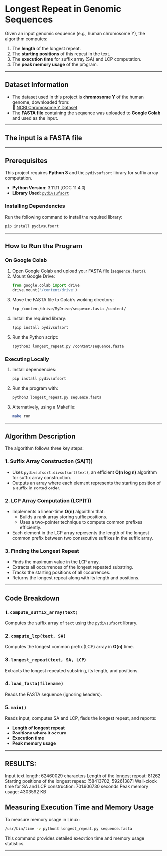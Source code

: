 # **Longest Repeat in Genomic Sequences**

Given an input genomic sequence (e.g., human chromosome Y), the algorithm computes:
1. The **length** of the longest repeat.
2. The **starting positions** of this repeat in the text.
3. The **execution time** for suffix array (SA) and LCP computation.
4. The **peak memory usage** of the program.

---

## **Dataset Information**
- The dataset used in this project is **chromosome Y** of the human genome, downloaded from:  
  🔗 [NCBI Chromosome Y Dataset](https://www.ncbi.nlm.nih.gov/nuccore/CP086569.2)
- The **FASTA file** containing the sequence was uploaded to **Google Colab** and used as the input.

---

## The input is a **FASTA** file

---

## **Prerequisites**
This project requires **Python 3** and the `pydivsufsort` library for suffix array computation.

- **Python Version**: 3.11.11 [GCC 11.4.0]
- **Library Used**: [`pydivsufsort`](https://pypi.org/project/pydivsufsort/)

### **Installing Dependencies**
Run the following command to install the required library:
```sh
pip install pydivsufsort
```

---

## **How to Run the Program**

### **On Google Colab**
1. Open Google Colab and upload your FASTA file (`sequence.fasta`).
2. Mount Google Drive:
   ```python
   from google.colab import drive
   drive.mount('/content/drive')
   ```
3. Move the FASTA file to Colab’s working directory:
   ```sh
   !cp /content/drive/MyDrive/sequence.fasta /content/
   ```
4. Install the required library:
   ```sh
   !pip install pydivsufsort
   ```
5. Run the Python script:
   ```sh
   !python3 longest_repeat.py /content/sequence.fasta
   ```

### **Executing Locally**
1. Install dependencies:
   ```sh
   pip install pydivsufsort
   ```
2. Run the program with:
   ```sh
   python3 longest_repeat.py sequence.fasta
   ```
3. Alternatively, using a Makefile:
   ```sh
   make run
   ```

---

## **Algorithm Description**
The algorithm follows three key steps:

### **1. Suffix Array Construction (SA(T))**
- Uses `pydivsufsort.divsufsort(text)`, an efficient **O(n log n)** algorithm for suffix array construction.
- Outputs an array where each element represents the starting position of a suffix in sorted order.

### **2. LCP Array Computation (LCP(T))**
- Implements a linear-time **O(n)** algorithm that:
  - Builds a rank array storing suffix positions.
  - Uses a two-pointer technique to compute common prefixes efficiently.
- Each element in the LCP array represents the length of the longest common prefix between two consecutive suffixes in the suffix array.

### **3. Finding the Longest Repeat**
- Finds the maximum value in the LCP array.
- Extracts all occurrences of the longest repeated substring.
- Tracks the starting positions of all occurrences.
- Returns the longest repeat along with its length and positions.

---

## **Code Breakdown**

### **1. `compute_suffix_array(text)`**
Computes the suffix array of `text` using the `pydivsufsort` library.

### **2. `compute_lcp(text, SA)`**
Computes the longest common prefix (LCP) array in **O(n)** time.

### **3. `longest_repeat(text, SA, LCP)`**
Extracts the longest repeated substring, its length, and positions.

### **4. `load_fasta(filename)`**
Reads the FASTA sequence (ignoring headers).

### **5. `main()`**
Reads input, computes SA and LCP, finds the longest repeat, and reports:
- **Length of longest repeat**
- **Positions where it occurs**
- **Execution time**
- **Peak memory usage**

---


RESULTS:
---------
Input text length: 62460029 characters
Length of the longest repeat: 81262
Starting positions of the longest repeat: [58413702, 59261387]
Wall-clock time for SA and LCP construction: 701.606730 seconds
Peak memory usage: 4303592 KB




## **Measuring Execution Time and Memory Usage**
To measure memory usage in Linux:
```sh
/usr/bin/time -v python3 longest_repeat.py sequence.fasta
```

This command provides detailed execution time and memory usage statistics.

---

